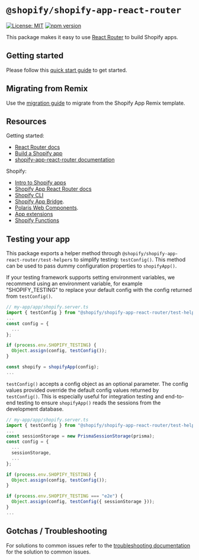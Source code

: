 # `@shopify/shopify-app-react-router`

<!-- ![Build Status]() -->

[![License: MIT](https://img.shields.io/badge/License-MIT-green.svg)](LICENSE.md)
[![npm version](https://badge.fury.io/js/%40shopify%2Fshopify-app-react-router.svg)](https://badge.fury.io/js/%40shopify%2Fshopify-app-react-router)

This package makes it easy to use [React Router](https://reactrouter.com/) to build Shopify apps.

## Getting started

Please follow this [quick start guide](https://github.com/Shopify/shopify-app-template-react-router#quick-start) to get started.

## Migrating from Remix

Use the [migration guide](https://github.com/Shopify/shopify-app-template-react-router/wiki/Upgrading-from-Remix) to migrate from the Shopify App Remix template.

## Resources

Getting started:

- [React Router docs](https://reactrouter.com/home)
- [Build a Shopify app](https://shopify.dev/docs/apps/build/build)
- [shopify-app-react-router documentation](https://shopify.dev/docs/api/shopify-app-react-router)

Shopify:

- [Intro to Shopify apps](https://shopify.dev/docs/apps/getting-started)
- [Shopify App React Router docs](https://shopify.dev/docs/api/shopify-app-react-router)
- [Shopify CLI](https://shopify.dev/docs/apps/tools/cli)
- [Shopify App Bridge](https://shopify.dev/docs/api/app-bridge-library).
- [Polaris Web Components](https://shopify.dev/docs/api/app-home/using-polaris-components).
- [App extensions](https://shopify.dev/docs/apps/app-extensions/list)
- [Shopify Functions](https://shopify.dev/docs/api/functions)

## Testing your app

This package exports a helper method through `@shopify/shopify-app-react-router/test-helpers` to simplify testing: `testConfig()`. This method can be used to pass dummy configuration properties to `shopifyApp()`.

If your testing framework supports setting environment variables, we recommend using an environment variable, for example "SHOPIFY_TESTING" to replace your default config with the config returned from `testConfig()`.

```ts
// my-app/app/shopify.server.ts
import { testConfig } from "@shopify/shopify-app-react-router/test-helpers";
...
const config = {
  ...
};

if (process.env.SHOPIFY_TESTING) {
  Object.assign(config, testConfig());
}

const shopify = shopifyApp(config);
...
```

`testConfig()` accepts a config object as an optional parameter. The config values provided override the default config values returned by `testConfig()`. This is especially useful for integration testing and end-to-end testing to ensure `shopifyApp()` reads the sessions from the development database.

```ts
// my-app/app/shopify.server.ts
import { testConfig } from "@shopify/shopify-app-react-router/test-helpers";
...
const sessionStorage = new PrismaSessionStorage(prisma);
const config = {
  ...
  sessionStorage,
  ...
};

if (process.env.SHOPIFY_TESTING) {
  Object.assign(config, testConfig());
}

if (process.env.SHOPIFY_TESTING === "e2e") {
  Object.assign(config, testConfig({ sessionStorage }));
}
...
```

## Gotchas / Troubleshooting

For solutions to common issues refer to the [troubleshooting documentation](https://github.com/Shopify/shopify-app-template-react-router#gotchas--troubleshooting) for the solution to common issues.
